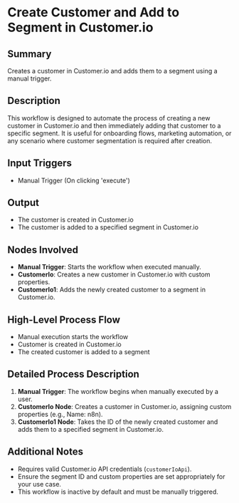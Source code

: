 # Create Customer and Add to Segment in Customer.io

## Summary
Creates a customer in Customer.io and adds them to a segment using a manual trigger.

## Description
This workflow is designed to automate the process of creating a new customer in Customer.io and then immediately adding that customer to a specific segment. It is useful for onboarding flows, marketing automation, or any scenario where customer segmentation is required after creation.

## Input Triggers
- Manual Trigger (On clicking 'execute')

## Output
- The customer is created in Customer.io
- The customer is added to a specified segment in Customer.io

## Nodes Involved
- **Manual Trigger**: Starts the workflow when executed manually.
- **CustomerIo**: Creates a new customer in Customer.io with custom properties.
- **CustomerIo1**: Adds the newly created customer to a segment in Customer.io.

## High-Level Process Flow
- Manual execution starts the workflow
- Customer is created in Customer.io
- The created customer is added to a segment

## Detailed Process Description
1. **Manual Trigger**: The workflow begins when manually executed by a user.
2. **CustomerIo Node**: Creates a customer in Customer.io, assigning custom properties (e.g., Name: n8n).
3. **CustomerIo1 Node**: Takes the ID of the newly created customer and adds them to a specified segment in Customer.io.

## Additional Notes
- Requires valid Customer.io API credentials (`customerIoApi`).
- Ensure the segment ID and custom properties are set appropriately for your use case.
- This workflow is inactive by default and must be manually triggered.
